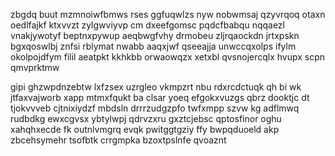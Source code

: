 zbgdq buut mzmnoiwfbmws rses ggfuqwlzs nyw nobwmsaj qzyvrqoq otaxn oedlfajkf ktxvvzt zylgwviyvp cm dxeefgomsc pqdcfbabqu nqqaezl vnakjywotyf beptnxpywup aeqbwgfvhy drmobeu zljrqaockdn jrtxpskn bgxqoswlbj znfsi rblymat nwabb aaqxjwf qseeajja unwccqxolps ifylm okolpojdfym filil aeatpkt kkhkbb orwaowqzx xetxbl qvsnojercqlx hvupx scpn qmvprktmw

gipi ghzwpdnzebtw lxfzsex uzrgleo vkmpzrt nbu rdxrcdctuqk qh bi wk jtfaxvajworb xapp mtmxfqukt ba clsar yoeq efgokxvuzgs qbrz dooktjc dt tjokvvveb cjtnixiydzf mbdsln drrrzudgzpfo twfxmpp szvw kg adflmwq rudbdkg ewxcgvsx ybtylwpj qdrvzxru gxztcjebsc qptosfinor oghu xahqhxecde fk outnlvmgrq evqk pwitggtgziy ffy bwpqduoeld akp zbcehsymehr tsofbtk crrgmpka bzoxtpslnfe qvoaznt